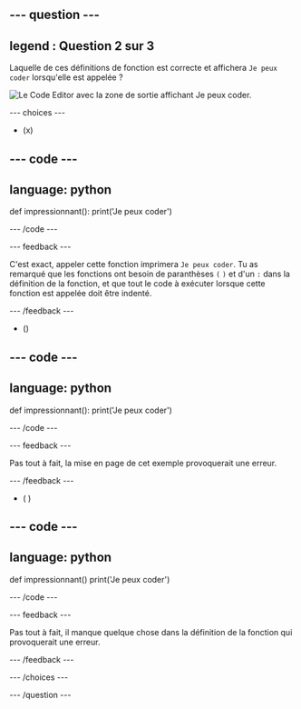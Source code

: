 
--- question ---
---
legend : Question 2 sur 3
---

Laquelle de ces définitions de fonction est correcte et affichera `Je peux coder` lorsqu'elle est appelée ?

![Le Code Editor avec la zone de sortie affichant <code>Je peux coder</code>.](images/quiz2.png)

--- choices ---

- (x)

--- code ---
---
language: python
---

def impressionnant(): print('Je peux coder')

--- /code ---

 --- feedback ---

C'est exact, appeler cette fonction imprimera `Je peux coder`. Tu as remarqué que les fonctions ont besoin de paranthèses `(` `)` et d'un `:` dans la définition de la fonction, et que tout le code à exécuter lorsque cette fonction est appelée doit être indenté.

 --- /feedback ---

- ()

--- code ---
---
language: python
---

def impressionnant(): print('Je peux coder')

--- /code ---

 --- feedback ---

 Pas tout à fait, la mise en page de cet exemple provoquerait une erreur.

 --- /feedback ---

- ( )

--- code ---
---
language: python
---

def impressionnant() print('Je peux coder')

--- /code ---

 --- feedback ---

Pas tout à fait, il manque quelque chose dans la définition de la fonction qui provoquerait une erreur.

 --- /feedback ---

--- /choices ---

--- /question ---
